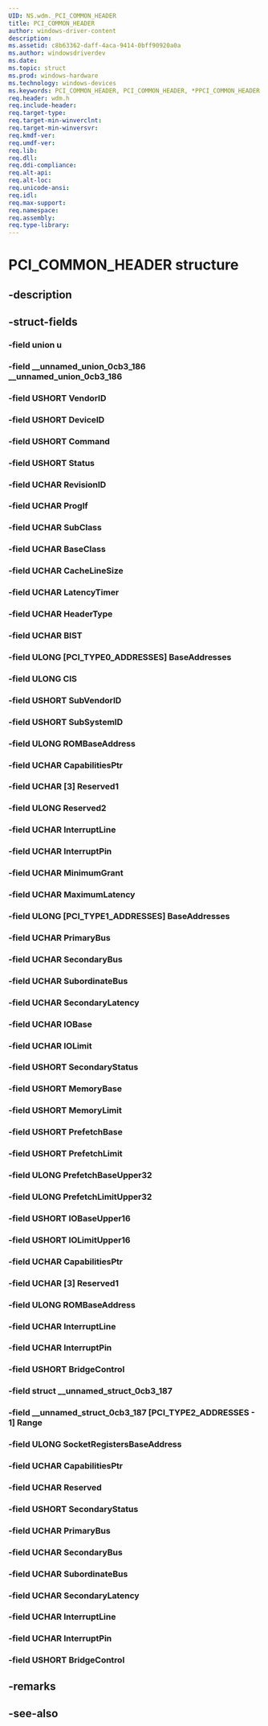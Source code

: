 ```yaml
---
UID: NS.wdm._PCI_COMMON_HEADER
title: PCI_COMMON_HEADER
author: windows-driver-content
description: 
ms.assetid: c8b63362-daff-4aca-9414-0bff90920a0a
ms.author: windowsdriverdev
ms.date: 
ms.topic: struct
ms.prod: windows-hardware
ms.technology: windows-devices
ms.keywords: PCI_COMMON_HEADER, PCI_COMMON_HEADER, *PPCI_COMMON_HEADER
req.header: wdm.h
req.include-header:
req.target-type:
req.target-min-winverclnt:
req.target-min-winversvr:
req.kmdf-ver:
req.umdf-ver:
req.lib:
req.dll:
req.ddi-compliance:
req.alt-api:
req.alt-loc:
req.unicode-ansi:
req.idl:
req.max-support:
req.namespace:
req.assembly:
req.type-library:
---
```


# PCI_COMMON_HEADER structure

## -description



## -struct-fields

### -field union u			
 	
### -field __unnamed_union_0cb3_186 __unnamed_union_0cb3_186			
 	
### -field USHORT VendorID			
 	
### -field USHORT DeviceID			
 	
### -field USHORT Command			
 	
### -field USHORT Status			
 	
### -field UCHAR RevisionID			
 	
### -field UCHAR ProgIf			
 	
### -field UCHAR SubClass			
 	
### -field UCHAR BaseClass			
 	
### -field UCHAR CacheLineSize			
 	
### -field UCHAR LatencyTimer			
 	
### -field UCHAR HeaderType			
 	
### -field UCHAR BIST			
 	
### -field ULONG [PCI_TYPE0_ADDRESSES] BaseAddresses			
 	
### -field ULONG CIS			
 	
### -field USHORT SubVendorID			
 	
### -field USHORT SubSystemID			
 	
### -field ULONG ROMBaseAddress			
 	
### -field UCHAR CapabilitiesPtr			
 	
### -field UCHAR [3] Reserved1			
 	
### -field ULONG Reserved2			
 	
### -field UCHAR InterruptLine			
 	
### -field UCHAR InterruptPin			
 	
### -field UCHAR MinimumGrant			
 	
### -field UCHAR MaximumLatency			
 	
### -field ULONG [PCI_TYPE1_ADDRESSES] BaseAddresses			
 	
### -field UCHAR PrimaryBus			
 	
### -field UCHAR SecondaryBus			
 	
### -field UCHAR SubordinateBus			
 	
### -field UCHAR SecondaryLatency			
 	
### -field UCHAR IOBase			
 	
### -field UCHAR IOLimit			
 	
### -field USHORT SecondaryStatus			
 	
### -field USHORT MemoryBase			
 	
### -field USHORT MemoryLimit			
 	
### -field USHORT PrefetchBase			
 	
### -field USHORT PrefetchLimit			
 	
### -field ULONG PrefetchBaseUpper32			
 	
### -field ULONG PrefetchLimitUpper32			
 	
### -field USHORT IOBaseUpper16			
 	
### -field USHORT IOLimitUpper16			
 	
### -field UCHAR CapabilitiesPtr			
 	
### -field UCHAR [3] Reserved1			
 	
### -field ULONG ROMBaseAddress			
 	
### -field UCHAR InterruptLine			
 	
### -field UCHAR InterruptPin			
 	
### -field USHORT BridgeControl			
 	
### -field struct __unnamed_struct_0cb3_187			
 	
### -field __unnamed_struct_0cb3_187 [PCI_TYPE2_ADDRESSES - 1] Range			
 	
### -field ULONG SocketRegistersBaseAddress			
 	
### -field UCHAR CapabilitiesPtr			
 	
### -field UCHAR Reserved			
 	
### -field USHORT SecondaryStatus			
 	
### -field UCHAR PrimaryBus			
 	
### -field UCHAR SecondaryBus			
 	
### -field UCHAR SubordinateBus			
 	
### -field UCHAR SecondaryLatency			
 	
### -field UCHAR InterruptLine			
 	
### -field UCHAR InterruptPin			
 	
### -field USHORT BridgeControl			
 	
## -remarks

## -see-also